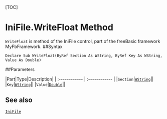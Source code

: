 [TOC]
# IniFile.WriteFloat Method

`WriteFloat` is method of the IniFile control, part of the freeBasic framework MyFbFramework.
##Syntax
```freeBasic
Declare Sub WriteFloat(ByRef Section As WString, ByRef Key As WString, Value As Double)
```

##Parameters

|Part|Type|Description|
| :------------ | :------------ |
|`Section`|[`WString`]("https://www.freebasic.net/wiki/KeyPgWString")||
|`Key`|[`WString`]("https://www.freebasic.net/wiki/KeyPgWString")||
|`Value`|[`Double`]("https://www.freebasic.net/wiki/KeyPgDouble")||
## See also
[`IniFile`](IniFile.md)
